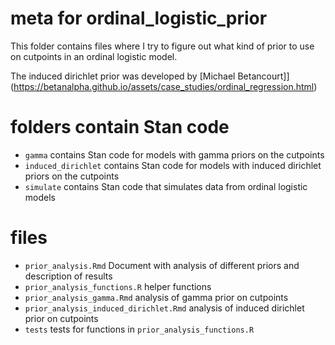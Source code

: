 # meta for ordinal_logistic_prior

This folder contains files where I try to figure out what kind of prior to use on cutpoints in an ordinal logistic model.

The induced dirichlet prior was developed by [Michael Betancourt]](https://betanalpha.github.io/assets/case_studies/ordinal_regression.html)

# folders contain Stan code
* `gamma` contains Stan code for models with gamma priors on the cutpoints
* `induced_dirichlet` contains Stan code for models with induced dirichlet priors on the cutpoints
* `simulate` contains Stan code that simulates data from ordinal logistic models

# files
* `prior_analysis.Rmd` Document with analysis of different priors and description of results
* `prior_analysis_functions.R` helper functions
* `prior_analysis_gamma.Rmd` analysis of gamma prior on cutpoints
* `prior_analysis_induced_dirichlet.Rmd` analysis of induced dirichlet prior on cutpoints
* `tests` tests for functions in `prior_analysis_functions.R`

